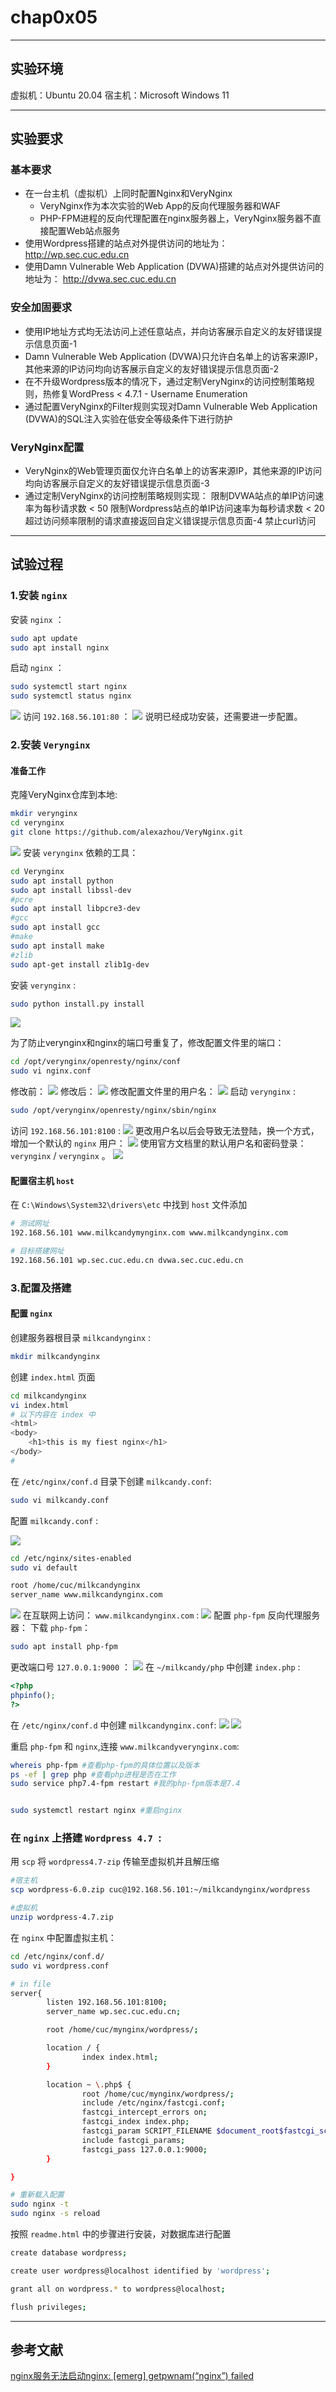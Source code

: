 # chap0x05

-----

## 实验环境
虚拟机：Ubuntu 20.04 宿主机：Microsoft Windows 11

------

## 实验要求
### 基本要求
* 在一台主机（虚拟机）上同时配置Nginx和VeryNginx
    * VeryNginx作为本次实验的Web App的反向代理服务器和WAF
    * PHP-FPM进程的反向代理配置在nginx服务器上，VeryNginx服务器不直接配置Web站点服务
* 使用Wordpress搭建的站点对外提供访问的地址为： http://wp.sec.cuc.edu.cn
* 使用Damn Vulnerable Web Application (DVWA)搭建的站点对外提供访问的地址为： http://dvwa.sec.cuc.edu.cn

### 安全加固要求
* 使用IP地址方式均无法访问上述任意站点，并向访客展示自定义的友好错误提示信息页面-1
* Damn Vulnerable Web Application (DVWA)只允许白名单上的访客来源IP，其他来源的IP访问均向访客展示自定义的友好错误提示信息页面-2
* 在不升级Wordpress版本的情况下，通过定制VeryNginx的访问控制策略规则，热修复WordPress < 4.7.1 - Username Enumeration
* 通过配置VeryNginx的Filter规则实现对Damn Vulnerable Web Application (DVWA)的SQL注入实验在低安全等级条件下进行防护

### VeryNginx配置
* VeryNginx的Web管理页面仅允许白名单上的访客来源IP，其他来源的IP访问均向访客展示自定义的友好错误提示信息页面-3
* 通过定制VeryNginx的访问控制策略规则实现：
    限制DVWA站点的单IP访问速率为每秒请求数 < 50
    限制Wordpress站点的单IP访问速率为每秒请求数 < 20
    超过访问频率限制的请求直接返回自定义错误提示信息页面-4
    禁止curl访问

------

## 试验过程
### 1.安装 `nginx`
安装 `nginx` ：
```bash
sudo apt update 
sudo apt install nginx
```
启动 `nginx` ：
```bash
sudo systemctl start nginx
sudo systemctl status nginx
```
![](imgs\start_nginx.png)
访问 `192.168.56.101:80` ：
![](imgs\访问nginx.png)
说明已经成功安装，还需要进一步配置。

### 2.安装 `Verynginx`
#### 准备工作
克隆VeryNginx仓库到本地:
```bash
mkdir verynginx
cd verynginx
git clone https://github.com/alexazhou/VeryNginx.git
```
![](imgs\git_clone_verynginx.png) 
安装 `verynginx` 依赖的工具：
```bash
cd Verynginx
sudo apt install python
sudo apt install libssl-dev
#pcre
sudo apt install libpcre3-dev
#gcc
sudo apt install gcc
#make
sudo apt install make
#zlib
sudo apt-get install zlib1g-dev
```
安装 `verynginx` :
```bash
sudo python install.py install
```
![](imgs\install_verynginx.png)

为了防止verynginx和nginx的端口号重复了，修改配置文件里的端口：
```bash
cd /opt/verynginx/openresty/nginx/conf
sudo vi nginx.conf
```
修改前：
![](imgs\verynginx_orinal_port.png)
修改后：
![](imgs\verynginx_reset_port.png)
修改配置文件里的用户名：
![](imgs\改用户名.png)
启动 `verynginx` :
```bash
sudo /opt/verynginx/openresty/nginx/sbin/nginx
```
访问 `192.168.56.101:8100` :
![](imgs\访问veryinginx.png)
更改用户名以后会导致无法登陆，换一个方式，增加一个默认的 `nginx` 用户：
![](imgs\添加nginx用户.png)
使用官方文档里的默认用户名和密码登录：`verynginx` / `verynginx` 。
![](imgs\登录verynginx.png)

#### 配置宿主机 `host`
在 `C:\Windows\System32\drivers\etc` 中找到 `host` 文件添加
```bash
# 测试网址
192.168.56.101 www.milkcandymynginx.com www.milkcandynginx.com

# 目标搭建网址
192.168.56.101 wp.sec.cuc.edu.cn dvwa.sec.cuc.edu.cn
```

### 3.配置及搭建
#### 配置 `nginx`
创建服务器根目录 `milkcandynginx` :
```bash
mkdir milkcandynginx
```
创建 `index.html` 页面
```bash
cd milkcandynginx
vi index.html
# 以下内容在 index 中
<html>
<body>
    <h1>this is my fiest nginx</h1>
</body>
#
```
在 `/etc/nginx/conf.d` 目录下创建 `milkcandy.conf`:
```bash
sudo vi milkcandy.conf
```
配置 `milkcandy.conf` :

![](imgs\root&service_nginx.png)
```bash
cd /etc/nginx/sites-enabled
sudo vi default

root /home/cuc/milkcandynginx
server_name www.milkcandynginx.com
```
![](imgs\配置nginx_html.png)
在互联网上访问： `www.milkcandynginx.com` :
![](imgs\nginx_html.png)
配置 `php-fpm` 反向代理服务器：
下载 `php-fpm`：
```bash
sudo apt install php-fpm
```
更改端口号 `127.0.0.1:9000` ：
![](imgs\php_port_reset.png)
在 `~/milkcandy/php` 中创建 `index.php` :
```php
<?php
phpinfo();
?>
```
在 `/etc/nginx/conf.d` 中创建 `milkcandynginx.conf`:
![](imgs\配置php_1.png)
![](imgs\配置php_2.png)

重启 `php-fpm` 和 `nginx`,连接 `www.milkcandyverynginx.com`:
```bash
whereis php-fpm #查看php-fpm的具体位置以及版本
ps -ef | grep php #查看php进程是否在工作
sudo service php7.4-fpm restart #我的php-fpm版本是7.4


sudo systemctl restart nginx #重启nginx

```

### 在 `nginx` 上搭建 `Wordpress 4.7 `:
用 `scp` 将 `wordpress4.7-zip` 传输至虚拟机并且解压缩
```bash
#宿主机
scp wordpress-6.0.zip cuc@192.168.56.101:~/milkcandynginx/wordpress

#虚拟机
unzip wordpress-4.7.zip
```
在 `nginx` 中配置虚拟主机：
```bash
cd /etc/nginx/conf.d/
sudo vi wordpress.conf

# in file
server{
        listen 192.168.56.101:8100;
        server_name wp.sec.cuc.edu.cn;

        root /home/cuc/mynginx/wordpress/;

        location / {
                index index.html;
        }

        location ~ \.php$ {
                root /home/cuc/mynginx/wordpress/;
                include /etc/nginx/fastcgi.conf;
                fastcgi_intercept_errors on;
                fastcgi_index index.php;
                fastcgi_param SCRIPT_FILENAME $document_root$fastcgi_script_name;
                include fastcgi_params;
                fastcgi_pass 127.0.0.1:9000;
        }

}

# 重新载入配置
sudo nginx -t
sudo nginx -s reload
```
按照 `readme.html` 中的步骤进行安装，对数据库进行配置
```bash
create database wordpress;

create user wordpress@localhost identified by 'wordpress';

grant all on wordpress.* to wordpress@localhost;

flush privileges;
```





































-------------
## 参考文献
[nginx服务无法启动nginx: [emerg] getpwnam(“nginx”) failed](https://blog.csdn.net/weixin_42480196/article/details/100600274?spm=1001.2101.3001.6661.1&utm_medium=distribute.pc_relevant_t0.none-task-blog-2%7Edefault%7ECTRLIST%7Edefault-1-100600274-blog-58601731.pc_relevant_multi_platform_whitelistv1&depth_1-utm_source=distribute.pc_relevant_t0.none-task-blog-2%7Edefault%7ECTRLIST%7Edefault-1-100600274-blog-58601731.pc_relevant_multi_platform_whitelistv1)